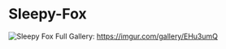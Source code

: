 # Sleepy-Fox
![Sleepy Fox](https://i.imgur.com/3JlU3vh.jpg)
Full Gallery: https://imgur.com/gallery/EHu3umQ
